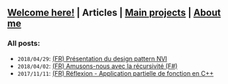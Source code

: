 ## [Welcome here!](index.md) | Articles | [Main projects](projects.md) | [About me](about.md)

### All posts:
- `2018/04/29`: [(FR) Présentation du design pattern NVI](articles/fr/nvi.md)
- `2018/04/02`: [(FR) Amusons-nous avec la récursivité (F#)](articles/fr/recursivite.md)
- `2017/11/11`: [(FR) Réflexion - Application partielle de fonction en C++](articles/fr/curryfication_cpp.md)
